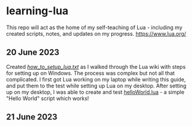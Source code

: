 # learning-lua
This repo will act as the home of my self-teaching of Lua - including my created scripts, notes, and updates on my progress.
https://www.lua.org/

## 20 June 2023

Created [*how_to_setup_lua.txt*](https://github.com/julch94/learning-lua/blob/main/how_to_setup_lua.txt) as I walked through the Lua wiki with steps for setting up on Windows. The process was complex but not all that complicated. I first got Lua working on my laptop while writing this guide, and put them to the test while setting up Lua on my desktop. After setting up on my desktop, I was able to create and test [helloWorld.lua](https://github.com/julch94/learning-lua/blob/main/helloWorld.lua) - a simple "Hello World" script which works!

## 21 June 2023
